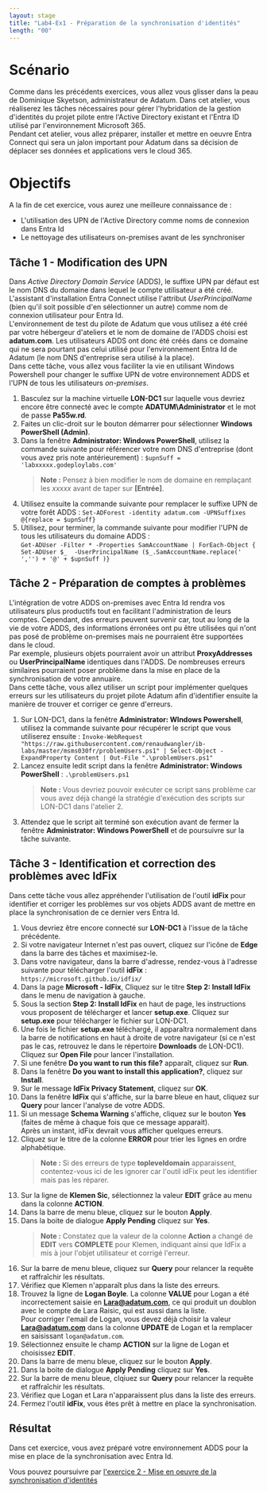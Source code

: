 ```yaml
---
layout: stage
title: "Lab4-Ex1 - Préparation de la synchronisation d'identités"
length: "00"
---
```

# Scénario
Comme dans les précédents exercices, vous allez vous glisser dans la peau de Dominique Skyetson, administrateur de Adatum. Dans cet atelier, vous réaliserez les tâches nécessaires pour gérer l'hybridation de la gestion d'identités du projet pilote entre l'Active Directory existant et l'Entra ID utilisé par l'environnement Microsoft 365.  
Pendant cet atelier, vous allez préparer, installer et mettre en oeuvre Entra Connect qui sera un jalon important pour Adatum dans sa décision de déplacer ses données et applications vers le cloud 365.

# Objectifs
A la fin de cet exercice, vous aurez une meilleure connaissance de :
- L'utilisation des UPN de l'Active Directory comme noms de connexion dans Entra Id
- Le nettoyage des utilisateurs on-premises avant de les synchroniser

## Tâche 1 - Modification des UPN
Dans *Active Directory Domain Service* (ADDS), le suffixe UPN par défaut est le nom DNS du domaine dans lequel le compte utilisateur a été créé. L'assistant d'installation Entra Connect utilise l'attribut *UserPrincipalName* (bien qu'il soit possible d'en sélectionner un autre) comme nom de connexion utilisateur pour Entra Id.  
L'environnement de test du pilote de Adatum que vous utilisez a été créé par votre hébergeur d'ateliers et le nom de domaine de l'ADDS choisi est **adatum.com**. Les utilisateurs ADDS ont donc été créés dans ce domaine qui ne sera pourtant pas celui utilisé pour l'environnement Entra Id de Adatum (le nom DNS d'entreprise sera utilisé à la place).  
Dans cette tâche, vous allez vous faciliter la vie en utilisant Windows Powershell pour changer le suffixe UPN de votre environnement ADDS et l'UPN de tous les utilisateurs *on-premises*.  
1. Basculez sur la machine virtuelle **LON-DC1** sur laquelle vous devriez encore être connecté avec le compte **ADATUM\Administrator** et le mot de passe **Pa55w.rd**.
1. Faites un clic-droit sur le bouton démarrer pour sélectionner **Windows PowerShell (Admin)**.
1. Dans la fenêtre **Administrator: Windows PowerShell**, utilisez la commande suivante pour référencer votre nom DNS d'entreprise (dont vous avez pris note antérieurement) :
	```$upnSuff = 'labxxxxx.godeploylabs.com'```
	>**Note :** Pensez à bien modifier le nom de domaine en remplaçant les *xxxxx* avant de taper sur **[Entrée]**.
1. Utilisez ensuite la commande suivante pour remplacer le suffixe UPN de votre forêt ADDS :
	```Set-ADForest -identity adatum.com -UPNSuffixes @{replace = $upnSuff}```
1. Utilisez, pour terminer, la commande suivante pour modifier l'UPN de tous les utilisateurs du domaine ADDS :  
	```Get-ADUser -Filter * -Properties SamAccountName | ForEach-Object { Set-ADUser $_  -UserPrincipalName ($_.SamAccountName.replace(' ','') + '@' + $upnSuff )}```

## Tâche 2 - Préparation de comptes à problèmes
L'intégration de votre ADDS on-premises avec Entra Id rendra vos utilisateurs plus productifs tout en facilitant l'administration de leurs comptes. Cependant, des erreurs peuvent survenir car, tout au long de la vie de votre ADDS, des informations érronées ont pu être utilisées qui n'ont pas posé de problème on-premises mais ne pourraient être supportées dans le cloud.  
Par exemple, plusieurs objets pourraient avoir un attribut **ProxyAddresses** ou **UserPrincipalName** identiques dans l'ADDS. De nombreuses erreurs similaires pourraient poser problème dans la mise en place de la synchronisation de votre annuaire.  
Dans cette tâche, vous allez utiliser un script pour implémenter quelques erreurs sur les utilisateurs du projet pilote Adatum afin d'identifier ensuite la manière de trouver et corriger ce genre d'erreurs.
1. Sur LON-DC1, dans la fenêtre **Administrator: WIndows Powershell**, utilisez la commande suivante pour récupérer le script que vous utiliserez ensuite :
	```Invoke-WebRequest "https://raw.githubusercontent.com/renaudwangler/ib-labs/master/msms030fr/problemUsers.ps1" | Select-Object -ExpandProperty Content | Out-File ".\problemUsers.ps1"```
1. Lancez ensuite ledit script dans la fenêtre **Administrator: Windows PowerShell** :
	```.\problemUsers.ps1```
	>**Note :** Vous devriez pouvoir exécuter ce script sans problème car vous avez déjà changé la stratégie d'exécution des scripts sur LON-DC1 dans l'atelier 2.
1. Attendez que le script ait terminé son exécution avant de fermer la fenêtre **Administrator: Windows PowerShell** et de poursuivre sur la tâche suivante.

## Tâche 3 - Identification et correction des problèmes avec IdFix
Dans cette tâche vous allez appréhender l'utilisation de l'outil **idFix** pour identifier et corriger les problèmes sur vos objets ADDS avant de mettre en place la synchronisation de ce dernier vers Entra Id.
1. Vous devriez être encore connecté sur **LON-DC1** à l'issue de la tâche précédente.
1. Si votre navigateur Internet n'est pas ouvert, cliquez sur l'icône de **Edge** dans la barre des tâches et maximisez-le.
1. Dans votre navigateur, dans la barre d'adresse, rendez-vous à l'adresse suivante pour télécharger l'outil **idFix** : ```https://microsoft.github.io/idfix/```
1. Dans la page **Microsoft - IdFix**, Cliquez sur le titre **Step 2: Install IdFix** dans le menu de navigation à gauche.
1. Sous la section **Step 2: Install IdFix** en haut de page, les instructions vous proposent de télécharger et lancer **setup.exe**. Cliquez sur **setup.exe** pour télécharger le fichier sur LON-DC1.
1. Une fois le fichier **setup.exe** téléchargé, il apparaîtra normalement dans la barre de notifications en haut à droite de votre navigateur (si ce n'est pas le cas, retrouvez le dans le répertoire **Downloads** de LON-DC1). Cliquez sur **Open File** pour lancer l'installation.
1. Si une fenêtre **Do you want to run this file?** apparaît, cliquez sur **Run**.
1. Dans la fenêtre **Do you want to install this application?**, cliquez sur **Install**.
1. Sur le message **IdFix Privacy Statement**, cliquez sur **OK**.
1. Dans la fenêtre **IdFix** qui s'affiche, sur la barre bleue en haut, cliquez sur **Query** pour lancer l'analyse de votre ADDS.
1. Si un message **Schema Warning** s'affiche, cliquez sur le bouton **Yes** (faites de même à chaque fois que ce message apparait).  
	Après un instant, idFix devrait vous afficher quelques erreurs.
1. Cliquez sur le titre de la colonne **ERROR** pour trier les lignes en ordre alphabétique.
	>**Note :** Si des erreurs de type **topleveldomain** apparaissent, contentez-vous ici de les ignorer car l'outil idFix peut les identifier mais pas les réparer.
1. Sur la ligne de **Klemen Sic**, sélectionnez la valeur **EDIT** grâce au menu dans la colonne **ACTION**.
1. Dans la barre de menu bleue, cliquez sur le bouton **Apply**.
1. Dans la boite de dialogue **Apply Pending** cliquez sur **Yes**.
	>**Note :** Constatez que la valeur de la colonne **Action** a changé de **EDIT** vers **COMPLETE** pour Klemen, indiquant ainsi que IdFix a mis à jour l'objet utilisateur et corrigé l'erreur.
1. Sur la barre de menu bleue, cliquez sur **Query** pour relancer la requête et raffraîchir les résultats.
1. Vérifiez que Klemen n'apparaît plus dans la liste des erreurs.
1. Trouvez la ligne de **Logan Boyle**. La colonne **VALUE** pour Logan a été incorrectement saisie en **Lara@adatum.com**, ce qui produit un doublon avec le compte de Lara Raisic, qui est aussi dans la liste.  
	Pour corriger l'email de Logan, vous devez déjà choisir la valeur **Lara@adatum.com** dans la colonne **UPDATE** de Logan et la remplacer en saisissant ```logan@adatum.com```. 
1. Sélectionnez ensuite le champ **ACTION** sur la ligne de Logan et choisissez **EDIT**.
1. Dans la barre de menu bleue, cliquez sur le bouton **Apply**.
1. Dans la boite de dialogue **Apply Pending** cliquez sur **Yes**.
1. Sur la barre de menu bleue, clqiuez sur **Query** pour relancer la requête et raffraîchir les résultats.
1. Vérifiez que Logan et Lara n'apparaissent plus dans la liste des erreurs.
1. Fermez l'outil **idFix**, vous êtes prêt à mettre en place la synchronisation.

## Résultat
Dans cet exercice, vous avez préparé votre environnement ADDS pour la mise en place de la synchronisation avec Entra Id.

Vous pouvez poursuivre par [l'exercice 2 - Mise en oeuvre de la synchronisation d'identités](lab4e2)
